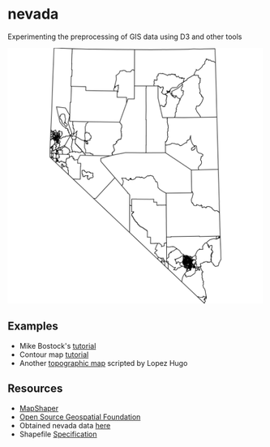 # nevada
Experimenting the preprocessing of GIS data using D3 and other tools

![Example processed map](nv_screen.svg)

## Examples
 - Mike Bostock's [tutorial](https://medium.com/@mbostock/command-line-cartography-part-1-897aa8f8ca2c)
 - Contour map [tutorial](https://www.axismaps.com/blog/2018/04/contours-in-browser/)
 - Another [topographic map](https://bl.ocks.org/hugolpz/6279966) scripted by Lopez Hugo

## Resources
 - [MapShaper](https://mapshaper.org/)
 - [Open Source Geospatial Foundation](https://www.osgeo.org/)
 - Obtained nevada data [here](https://www2.census.gov/geo/tiger/GENZ2017/shp/)
 - Shapefile [Specification](http://www.esri.com/library/whitepapers/pdfs/shapefile.pdf)
 